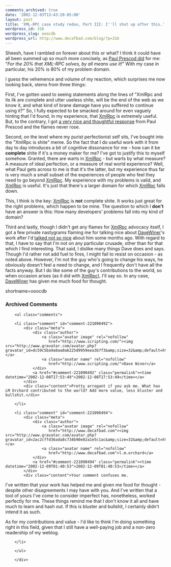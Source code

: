 ```yaml
---
comments_archived: true
date: '2002-12-03T13:43:20-05:00'
layout: post
title: 'XML-RPC case study redux, Part III: I''ll shut up after this.'
wordpress_id: 316
wordpress_slug: ooocdb
wordpress_url: http://www.decafbad.com/blog/?p=316
---
```

<p>Sheesh, have I rambled on forever about this or what?  I think it could have all been summed up so much more concisely, as <a href="http://www.decafbad.com/news_archives/000334.phtml#comments">Paul Prescod did</a> for me:  "<i>For the 20% that XML-RPC solves, by all means use it!</i>"  With my case in particular, his 20% is 80% of my problem domain.</p>
<p>I guess the vehemence and volume of my reaction, which surprises me now looking back, stems from three things:</p>
<p>First, I've gotten used to seeing statements along the lines of "XmlRpc and its ilk are complete and utter useless shite, will be the end of the web as we know it, and what kind of brane damage have you suffered to continue using it?"  So, I fully expected to be smacked around for even vaguely hinting that I'd found, in my experience, that <a href="http://www.decafbad.com/twiki/bin/view/Main/XmlRpc">XmlRpc</a> is extremely useful.  But, to the contrary, I got <a href="http://www.blogstream.com/pauls/1038403139">a very nice and thoughtful response</a> from Paul Prescod and the flames never rose.  </p>
<p>Second, on the level where my purist perfectionist self sits, I've bought into the "XmlRpc is shite" meme.  So the fact that I do useful work with it from day to day introduces a bit of cognitive dissonance for me - how can it be <strong>complete</strong> shite if it's a money maker for me?  I've got to justify this to myself somehow.  Granted, there are warts in <a href="http://www.decafbad.com/twiki/bin/view/Main/XmlRpc">XmlRpc</a> - but warts by what measure?  A measure of ideal perfection, or a measure of real world experience?  Well, what Paul gets across to me is that it's the latter, but my experience thus far is very much a small subset of the experiences of people who feel they need to go beyond <a href="http://www.decafbad.com/twiki/bin/view/Main/XmlRpc">XmlRpc</a>.  My experience with my problems is valid, and <a href="http://www.decafbad.com/twiki/bin/view/Main/XmlRpc">XmlRpc</a> is useful.  It's just that there's a larger domain for which <a href="http://www.decafbad.com/twiki/bin/view/Main/XmlRpc">XmlRpc</a> falls down.</p>
<p>This, I think is the key:  <a href="http://www.decafbad.com/twiki/bin/view/Main/XmlRpc">XmlRpc</a> is <strong>not</strong> complete shite.  It works just great for the right problems, which happen to be mine.  The question to which I <strong>don't</strong> have an answer is this:  How many developers' problems fall into my kind of domain?</p>
<p>Third and lastly, though I didn't get any flames for <a href="http://www.decafbad.com/twiki/bin/view/Main/XmlRpc">XmlRpc</a> advocacy itself, I got a few private nastygrams flaming me for talking nice about <a href="http://www.decafbad.com/twiki/bin/view/Main/DaveWiner">DaveWiner</a>'s work after I'd <a href="http://www.decafbad.com/news_archives/000278.phtml">talked not so nice</a> about him some months ago.  With regard to that, I have to say that I'm not on any particular crusade, other than for that which I find interesting.  That said, I dislike many things Dave does and says.  Though I'd rather not add fuel to fires, I might fail to resist on occasion - as noted above.  However, I'm not the guy who's going to change his ways, he obviously doesn't feel a need to change, and I frequently don't have all the facts anyway.  But I do like some of the guy's contributions to the world, so when occasion arises (as it did with <a href="http://www.decafbad.com/twiki/bin/view/Main/XmlRpc">XmlRpc</a>), I'll say so.  In any case, <a href="http://www.decafbad.com/twiki/bin/view/Main/DaveWiner">DaveWiner</a> has given me much food for thought.<br />
</p>
<!--more-->
shortname=ooocdb

<div id="comments" class="comments archived-comments">
            <h3>Archived Comments</h3>
            
        <ul class="comments">
            
        <li class="comment" id="comment-221090492">
            <div class="meta">
                <div class="author">
                    <a class="avatar image" rel="nofollow" 
                       href="http://www.scripting.com/"><img src="http://www.gravatar.com/avatar.php?gravatar_id=dc59c5ba9a8aa0a6225d9959eea3b7f3&amp;size=32&amp;default=http://mediacdn.disqus.com/1320279820/images/noavatar32.png"/></a>
                    <a class="avatar name" rel="nofollow" 
                       href="http://www.scripting.com/">Dave Winer</a>
                </div>
                <a href="#comment-221090492" class="permalink"><time datetime="2002-12-08T17:53:49">2002-12-08T17:53:49</time></a>
            </div>
            <div class="content">Pretty arrogant if you ask me. What has LM Orchard contributed to the world? Add more value, less bluster and bullshit.</div>
            
        </li>
    
        <li class="comment" id="comment-221090494">
            <div class="meta">
                <div class="author">
                    <a class="avatar image" rel="nofollow" 
                       href="http://www.decafbad.com"><img src="http://www.gravatar.com/avatar.php?gravatar_id=2ac2cffd36ada8c734b90e02a1e5c1ac&amp;size=32&amp;default=http://mediacdn.disqus.com/1320279820/images/noavatar32.png"/></a>
                    <a class="avatar name" rel="nofollow" 
                       href="http://www.decafbad.com">l.m.orchard</a>
                </div>
                <a href="#comment-221090494" class="permalink"><time datetime="2002-12-09T01:40:53">2002-12-09T01:40:53</time></a>
            </div>
            <div class="content">Your comment confuses me.  

I've written that your work has helped me and given me food for thought - despite other disagreements I may have with you.  And I've written that a tool of yours I've come to consider imperfect has, nonetheless, worked perfectly for me.  These things remind me that I don't know it all and have much to learn and hash out.  If this is bluster and bullshit, I certainly didn't intend it as such.

As for my contributions and value - I'd like to think I'm doing something right in this field, given that I still have a well-paying job and a non-zero readership of my weblog.</div>
            
        </li>
    
        </ul>
    
        </div>
    